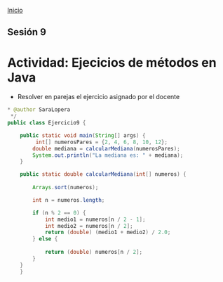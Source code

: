<!-- No borrar o modificar -->
[Inicio](./index.md)

## Sesión 9 


<!-- Su documentación aquí -->

# Actividad: Ejecicios de métodos en Java

- Resolver en parejas el ejercicio asignado por el docente

```java
* @author SaraLopera
 */
public class Ejercicio9 {

    public static void main(String[] args) {
         int[] numerosPares = {2, 4, 6, 8, 10, 12};
        double mediana = calcularMediana(numerosPares);
        System.out.println("La mediana es: " + mediana);
    }

    public static double calcularMediana(int[] numeros) {
      
        Arrays.sort(numeros);

        int n = numeros.length;

        if (n % 2 == 0) {
            int medio1 = numeros[n / 2 - 1];
            int medio2 = numeros[n / 2];
            return (double) (medio1 + medio2) / 2.0;
        } else {
 
            return (double) numeros[n / 2];
        }
    }
    }
```


